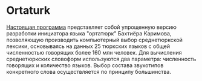 Ortaturk
========

[Настоящая программа](http://ambientlighter.github.com/Ortaturk/index.html) представляет собой упрощенную версию разработки инициатора языка "ортатюрк" Бахтиёра Каримова, позволяющую производить компьютерный выбор среднетюркской лексики, основываясь на данных 25 тюркских языков с общей численностью говорящих более 160 млн человек.  Для вычисления среднетюркских словоформ используются два параметра: численность говорящих и количество языков. Выбор состава звукотипов конкретного слова осуществляется по принципу большинства.
